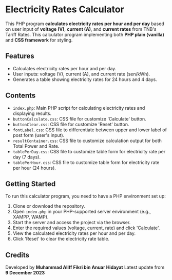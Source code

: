 # Electricity Rates Calculator

This PHP program **calculates electricity rates per hour and per day** based on user input of **voltage (V)**, **current (A)**, and **current rates** from TNB's Tariff Rates.
This calculator program implementing both **PHP plain (vanilla)** and **CSS framework** for styling.

## Features

- Calculates electricity rates per hour and per day.
- User inputs: voltage (V), current (A), and current rate (sen/kWh).
- Generates a table showing electricity rates for 24 hours and 4 days.

## Contents

- `index.php`: Main PHP script for calculating electricity rates and displaying results.
- `buttonCalculate.css`: CSS file for customize 'Calculate' button.
- `buttonClear.css`: CSS file for customize 'Reset' button.
- `fontLabel.css`: CSS file to differentiate between upper and lower label of post form (user's input).
- `resultContainer.css`: CSS file to customize calculation output for both Total Power and Rate.
- `tablePerDay.css`: CSS file to customize table form for electricity rate per day (7 days).
- `tablePerHour.css`: CSS file to customize table form for electricity rate per hour (24 hours).

## Getting Started

To run this calculator program, you need to have a PHP environment set up:

1. Clone or download the repository.
2. Open `index.php` in your PHP-supported server environment (e.g., XAMPP, WAMP).
3. Start the server and access the project via the browser.
4. Enter the required values (voltage, current, rate) and click 'Calculate'.
5. View the calculated electricity rates per hour and per day.
6. Click 'Reset' to clear the electricity rate table.

## Credits

Developed by **Muhammad Aliff Fikri bin Anuar Hidayat**
Latest update from **9 December 2023**
